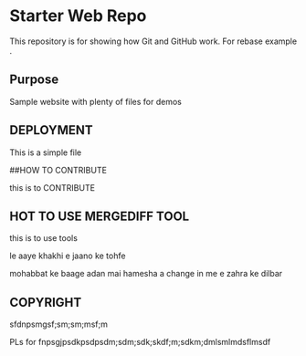 # Starter Web Repo

This repository is for showing how Git and GitHub work. For rebase example . 

## Purpose

Sample website with plenty of files for demos

## DEPLOYMENT
This is a simple file

##HOW TO CONTRIBUTE

this is to CONTRIBUTE
## HOT TO USE MERGEDIFF TOOL

this is to use tools 


le aaye khakhi e jaano ke tohfe


mohabbat ke baage adan mai hamesha 
a change in me 
e zahra ke dilbar

## COPYRIGHT 
sfdnpsmgsf;sm;sm;msf;m

PLs for fnpsgjpsdkpsdpsdm;sdm;sdk;skdf;m;sdkm;dmlsmlmdsflmsdf
